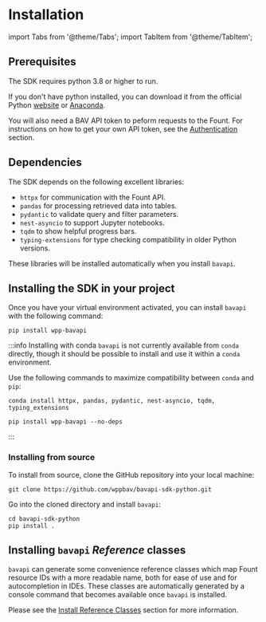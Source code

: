 # Installation

import Tabs from '@theme/Tabs';
import TabItem from '@theme/TabItem';

## Prerequisites

The SDK requires python 3.8 or higher to run.

If you don't have python installed, you can download it from the official Python [website](https://www.python.org/downloads/) or [Anaconda](https://www.anaconda.com/).

You will also need a BAV API token to peform requests to the Fount. For instructions on how to get your own API token, see the [Authentication](authentication.md) section.

## Dependencies

The SDK depends on the following excellent libraries:

- `httpx` for communication with the Fount API.
- `pandas` for processing retrieved data into tables.
- `pydantic` to validate query and filter parameters.
- `nest-asyncio` to support Jupyter notebooks.
- `tqdm` to show helpful progress bars.
- `typing-extensions` for type checking compatibility in older Python versions.

These libraries will be installed automatically when you install `bavapi`.

## Installing the SDK in your project

Once you have your virtual environment activated, you can install `bavapi` with the following command:

```prompt
pip install wpp-bavapi
```

:::info Installing with conda
`bavapi` is not currently available from `conda` directly, though it should be possible to install and use it within a `conda` environment.

Use the following commands to maximize compatibility between `conda` and `pip`:

```prompt
conda install httpx, pandas, pydantic, nest-asyncio, tqdm, typing_extensions

pip install wpp-bavapi --no-deps
```

:::

### Installing from source

To install from source, clone the GitHub repository into your local machine:

```prompt
git clone https://github.com/wppbav/bavapi-sdk-python.git
```

Go into the cloned directory and install `bavapi`:

```prompt
cd bavapi-sdk-python
pip install .
```

## Installing `bavapi` *Reference* classes

`bavapi` can generate some convenience reference classes which map Fount resource IDs with a more readable name, both for ease of use and for autocompletion in IDEs. These classes are automatically generated by a console command that becomes available once `bavapi` is installed.

Please see the [Install Reference Classes](reference-classes.md) section for more information.